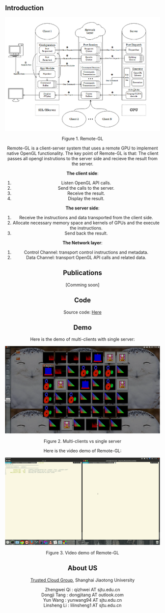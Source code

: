 ## Introduction
![](https://raw.githubusercontent.com/GPU-Cloud-Team/Remote-GL/gh-pages/remote-gl.png)
<center>Figure 1. Remote-GL<center>

Remote-GL is a client-server system that uses a remote GPU to implement native OpenGL functionality. 
The key point of Remote-GL is that: The client passes all opengl instrutions to the server side and recieve the result from the server.

**The client side**: 
 1. Listen OpenGL API calls.
 2. Send the calls to the server.
 3. Receive the result.
 4. Display the result.	


**The server side**:
 1. Receive the instructions and data transported from the client side.
 2. Allocate necessary memory space and kernels of GPUs and the execute the instructions.
 3. Send back the result.


**The Network layer**:
 1. Control Channel: transport control instructions and metadata.
 2. Data Channel: transport OpenGL API calls and related data. 



## Publications
[Comming soon]


## Code
Source code: [Here](https://github.com/GPU-Cloud-Team/Remote-GL)


## Demo
Here is the demo of multi-clients with single server:


![](https://raw.githubusercontent.com/GPU-Cloud-Team/Remote-GL/gh-pages/demo.png)

<center>Figure 2. Multi-clients vs single server<center>

Here is the video demo of Remote-GL:


![](https://raw.githubusercontent.com/GPU-Cloud-Team/Remote-GL/gh-pages/demo-gif.gif)

<center>Figure 3. Video demo of Remote-GL<center>


## About US

[Trusted Cloud Group](tcloud.sjtu.edu.cn), Shanghai Jiaotong University

Zhengwei Qi :  qizhwei AT sjtu.edu.cn <br/>
Dongji Tang :  dongjitang AT outlook.com <br/>
Yun Wang    :  yunwang94 AT sjtu.edu.cn <br/>
Linsheng Li :  lilinsheng1 AT sjtu.edu.cn <br/>

 
